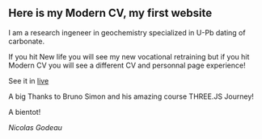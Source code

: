 ## Here is my Modern CV, my first website

I am a research ingeneer in geochemistry specialized in U-Pb dating of carbonate.

If you hit New life you will see my new vocational retraining but if you hit Modern CV you will see a different CV and personnal page experience!

See it in [live](https://www.nicolasgodeau.fr)

A big Thanks to Bruno Simon and his amazing course THREE.JS Journey!

A bientot!

_Nicolas Godeau_
